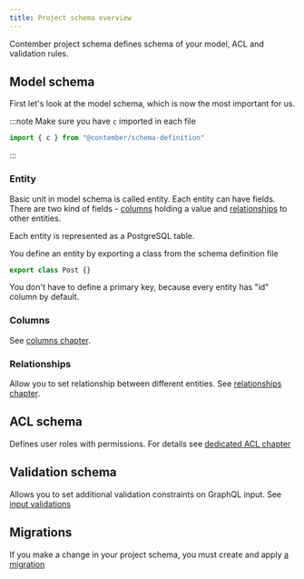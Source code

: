 ```yaml
---
title: Project schema overview
---
```



Contember project schema defines schema of your model, ACL and validation rules.

<!--
TODO: PICTURE OF PROJECT SCHEMA, MODEL SCHEMA, ACL SCHEMA AND INPUT VALIDATION SCHEMA
-->

## Model schema

First let's look at the model schema, which is now the most important for us.

:::note
Make sure you have `c` imported in each file
```typescript
import { c } from "@contember/schema-definition"
```
:::

### Entity

Basic unit in model schema is called entity. Each entity can have fields. There are two kind of fields - [columns](columns.md) holding a value and [relationships](relationships.md) to other entities.

Each entity is represented as a PostgreSQL table.

You define an entity by exporting a class from the schema definition file

```typescript
export class Post {}
```

You don't have to define a primary key, because every entity has "id" column by default.


### Columns

See [columns chapter](columns.md).

### Relationships

Allow you to set relationship between different entities. See [relationships chapter](relationships.md).


## ACL schema

Defines user roles with permissions. For details see [dedicated ACL chapter](acl.md)

## Validation schema

Allows you to set additional validation constraints on GraphQL input. See [input validations](validations.md)


## Migrations

If you make a change in your project schema, you must create and apply [a migration](../migrations/overview.md)
